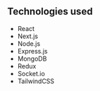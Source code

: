 ## Technologies used

- React
- Next.js
- Node.js
- Express.js
- MongoDB
- Redux
- Socket.io
- TailwindCSS






